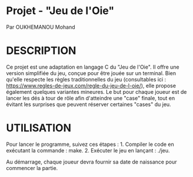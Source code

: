 # Projet - "Jeu de l'Oie"

Par OUKHEMANOU Mohand

# DESCRIPTION

Ce projet est une adaptation en langage C du "Jeu de l'Oie". Il offre une version simplifiée du jeu, conçue pour être jouée sur un terminal. 
Bien qu'elle respecte les règles traditionnelles du jeu (consultables ici : https://www.regles-de-jeux.com/regle-du-jeu-de-l-oie/), elle propose également quelques variantes mineures.
Le but pour chaque joueur est de lancer les dés à tour de rôle afin d'atteindre une "case" finale, tout en évitant les surprises que peuvent réserver certaines "cases" du jeu. 

# **UTILISATION**

Pour lancer le programme, suivez ces étapes :
    1. Compiler le code en exécutant la commande : make.
    2. Exécuter le jeu en lançant : ./jeu.

Au démarrage, chaque joueur devra fournir sa date de naissance pour commencer la partie.